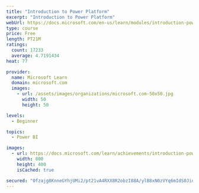 ```yaml
---
title: "Introduction to Power Platform"
excerpt: "Introduction to Power Platform"
webUrl: https://docs.microsoft.com/en-us/learn/modules/introduction-power-platform/
type: course
price: Free
length: PT21M
ratings:
  count: 17233
  average: 4.7191434
heat: 77

provider:
  name: Microsoft Learn
  domain: microsoft.com
  images:
    - url: /assets/images/organizations/microsoft.com-50x50.jpg
      width: 50
      height: 50

levels:
  - Beginner

topics:
  - Power BI

images:
  - url: https://docs.microsoft.com/learn/achievements/introduction-power-platform-social.png
    width: 800
    height: 400
    isCached: true

secured: "0fzajg8KnneGYhjUMi2/pt21vA4RXX8R2obzI88A/ylB8xN0zVYq6mIdS0JiqLoKDPg3dsZwBCfi6fH1dmO8EkJemgtSwDtQCBjCQfF8k4JcjcW+/7Usm6NKxRqedvPtwaF+SYW1JIFvrK3iKg7WFl58ewQZGyAQlz34vm92j2RPuDCTJUt8KyWLtp5wusKZhLQwUikFmRnLZs6VkQ9aE1wFWb+ClXH6k1pHsSTPPg6eQN6XAQSSWzcSR/GyM+r7QW8CyLr2nn4talkBtz0h2I4KPq1N2r/vEWD4S9OETqezUSgieFw4JiwH+LemqWpJk0dNhI/+UwzZHuQSgSVSlHfgbDGqqcZtFbNsFkA46HRqRtHD/YO2AFGE9+hRzNaSLhFgE5wfgazAXM+AK8vma5AWGoluP924ez+G/DpUugZUuGvVEhymwl+iHjsQ/ZTc;q5lSx4q5+0ztc9/0/bI9hg=="
---
```


